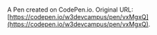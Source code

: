 # 

A Pen created on CodePen.io. Original URL: [https://codepen.io/w3devcampus/pen/vxMgxQ](https://codepen.io/w3devcampus/pen/vxMgxQ).


